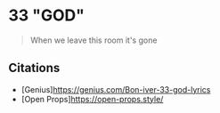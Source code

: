 # 33 "GOD"

> When we leave this room it's gone

## Citations
- [Genius]https://genius.com/Bon-iver-33-god-lyrics
- [Open Props]https://open-props.style/
